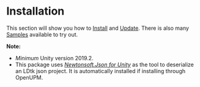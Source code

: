 # Installation

This section will show you how to [Install](Install.md) and [Update](Update.md). There is also many [Samples](Sample.md) available to try out.
<br/>

**Note:** 
- *Minimum* Unity version 2019.2.
- This package uses [*Newtonsoft.Json for Unity*](https://github.com/jilleJr/Newtonsoft.Json-for-Unity) as the tool to deserialize an LDtk json project. It is automatically installed if installing through OpenUPM.